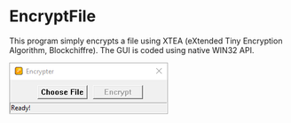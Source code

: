 # EncryptFile
This program simply encrypts a file using XTEA (eXtended Tiny Encryption Algorithm, Blockchiffre).
The GUI is coded using native WIN32 API.

![Screenshot](EncryptFile_2019-06-11_23-45-53.png)
